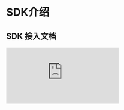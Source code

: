 # SDK介绍

## SDK 接入文档
![WD](https://github.com/zhongaiyemaozi/HJSDK/blob/master/Resources/SDK%E6%96%87%E6%A1%A3/SDK%E6%8E%A5%E5%85%A5%E6%96%87%E6%A1%A3V1.0.md)



